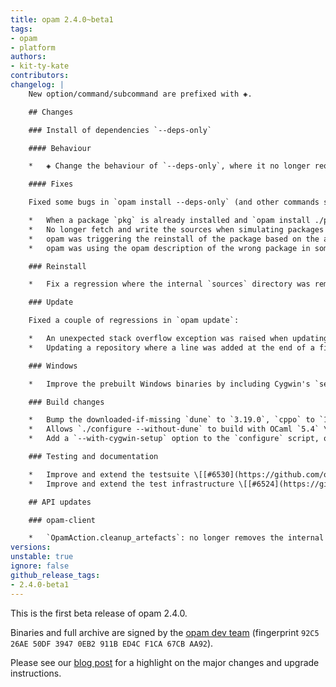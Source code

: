 ```yaml
---
title: opam 2.4.0~beta1
tags:
- opam
- platform
authors:
- kit-ty-kate
contributors:
changelog: |
    New option/command/subcommand are prefixed with ◈.

    ## Changes

    ### Install of dependencies `--deps-only`

    #### Behaviour

    *   ◈ Change the behaviour of `--deps-only`, where it no longer requires unicity of package version between the request and the installed packages. In other words, if you have `pkg.1` installed, installing dependencies of `pkg.2` no longer removes `pkg.1`. This also allows to install dependencies of conflicting packages when their dependencies are compliant. \[[#6520](https://github.com/ocaml/opam/pull/6520) [@rjbou](https://github.com/rjbou)\]

    #### Fixes

    Fixed some bugs in `opam install --deps-only` (and other commands simulating package pins, such as `--depext-only`) more visible in 2.4:

    *   When a package `pkg` is already installed and `opam install ./pkg --deps` is called, if there is a conflict between the installed `pkg` dependencies and the definition of the local `pkg`, the conflict was not seen and the already installed `pkg` was kept \[[#6530](https://github.com/ocaml/opam/pull/6530) [@rjbou](https://github.com/rjbou) - fix [#6529](https://github.com/ocaml/opam/issues/6529)\]
    *   No longer fetch and write the sources when simulating packages that were already pinned \[[#6533](https://github.com/ocaml/opam/pull/6533) [@rjbou](https://github.com/rjbou) - fix [#6532](https://github.com/ocaml/opam/issues/6532)\]
    *   opam was triggering the reinstall of the package based on the already pinned packages instead of the expected newly simulated pinned packages \[[#6522](https://github.com/ocaml/opam/pull/6522) [@rjbou](https://github.com/rjbou) - partial fix [#6501](https://github.com/ocaml/opam/issues/6501)\]
    *   opam was using the opam description of the wrong package in some cases \[[#6544](https://github.com/ocaml/opam/pull/6544) [@kit-ty-kate](https://github.com/kit-ty-kate) - fix [#6535](https://github.com/ocaml/opam/issues/6535)\]

    ### Reinstall

    *   Fix a regression where the internal `sources` directory was removed unexpectedly on reinstall actions, making opam re-fetch the package \[[#6550](https://github.com/ocaml/opam/pull/6550) [@rjbou](https://github.com/rjbou) - fix [#6551](https://github.com/ocaml/opam/pull/6551)\]

    ### Update

    Fixed a couple of regressions in `opam update`:

    *   An unexpected stack overflow exception was raised when updating repositories with large files when opam is compiled with OCaml < `5.1` \[[#6527](https://github.com/ocaml/opam/pull/6527) [@kit-ty-kate](https://github.com/kit-ty-kate) - fix [#6513](https://github.com/ocaml/opam/issues/6513)\]
    *   Updating a repository where a line was added at the end of a file without final newline character was making the update fail \[[#6527](https://github.com/ocaml/opam/pull/6527) [@kit-ty-kate](https://github.com/kit-ty-kate) - fix [hannesm/patch#28](https://github.com/hannesm/patch/issues/28)\]

    ### Windows

    *   Improve the prebuilt Windows binaries by including Cygwin's `setup-x86_64.exe` in the binary itself as fallback, in case `cygwin.com` is inaccessible \[[#6538](https://github.com/ocaml/opam/pull/6538) [@kit-ty-kate](https://github.com/kit-ty-kate)\]

    ### Build changes

    *   Bump the downloaded-if-missing `dune` to `3.19.0`, `cppo` to `1.8.0`, `ocamlgraph` to `2.2.0`, `uutf` to `1.0.4` and `patch` to `3.0.0~beta1` \[[#6527](https://github.com/ocaml/opam/pull/6527) [@kit-ty-kate](https://github.com/kit-ty-kate)\]
    *   Allows `./configure --without-dune` to build with OCaml `5.4` \[[#6527](https://github.com/ocaml/opam/pull/6527) [@kit-ty-kate](https://github.com/kit-ty-kate)\]
    *   Add a `--with-cygwin-setup` option to the `configure` script, only available on Windows and disabled by default, which includes the optionally given `setup-x86_64.exe` binary inside the opam binary. If the option is given without a filename, the file with be fetched from `cygwin.com` \[[#6526](https://github.com/ocaml/opam/pull/6526) [@kit-ty-kate](https://github.com/kit-ty-kate) [@dra27](https://github.com/dra27) [@rjbou](https://github.com/rjbou) - fix [#6498](https://github.com/ocaml/opam/issues/6498)\]

    ### Testing and documentation

    *   Improve and extend the testsuite \[[#6530](https://github.com/ocaml/opam/pull/6530) [#6533](https://github.com/ocaml/opam/pull/6533) [#6539](https://github.com/ocaml/opam/pull/6539) [#6544](https://github.com/ocaml/opam/pull/6544) [#6550](https://github.com/ocaml/opam/pull/6550) [#6520](https://github.com/ocaml/opam/pull/6520) [@rjbou](https://github.com/rjbou) [@kit-ty-kate](https://github.com/kit-ty-kate)\]
    *   Improve and extend the test infrastructure \[[#6524](https://github.com/ocaml/opam/pull/6524) [#6553](https://github.com/ocaml/opam/pull/6553) [#6549](https://github.com/ocaml/opam/pull/6549) [@kit-ty-kate](https://github.com/kit-ty-kate) [@rjbou](https://github.com/rjbou)\]

    ## API updates

    ### opam-client

    *   `OpamAction.cleanup_artefacts`: no longer removes the internal `sources` directory if the package is installed but not pinned \[[#6550](https://github.com/ocaml/opam/pull/6550) [@rjbou](https://github.com/rjbou)\]
versions:
unstable: true
ignore: false
github_release_tags:
- 2.4.0-beta1
---
```


This is the first beta release of opam 2.4.0.

Binaries and full archive are signed by the [opam dev team](https://opam.ocaml.org/opam-dev-pubkey.pgp) (fingerprint `92C5 26AE 50DF 3947 0EB2 911B ED4C F1CA 67CB AA92`).

Please see our [blog post](https://opam.ocaml.org/blog/opam-2-4-0-beta1) for a highlight on the major changes and upgrade instructions.
